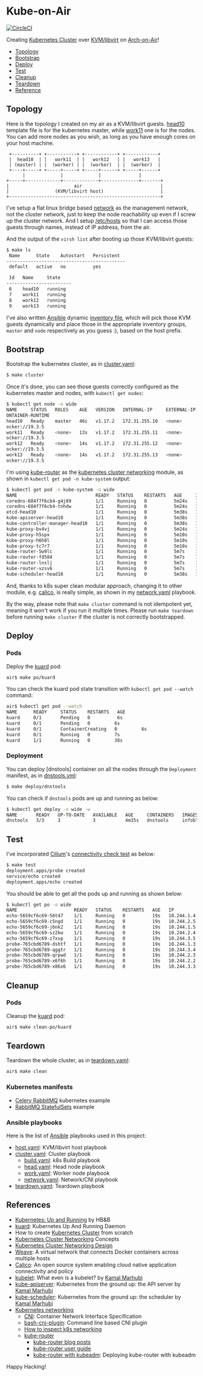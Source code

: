 # Kube-on-Air

[![CircleCI]](https://circleci.com/gh/keithnoguchi/workflows/kube-on-air)

[CircleCI]: https://circleci.com/gh/keithnoguchi/kube-on-air.svg?style=svg

Creating [Kubernetes Cluster] over [KVM/libvirt] on [Arch-on-Air]!

- [Topology](#topology)
- [Bootstrap](#bootstrap)
- [Deploy](#deploy)
- [Test](#test)
- [Cleanup](#cleanup)
- [Teardown](#teardown)
- [Reference](#reference)

[KVM/libvirt]: https://libvirt.org/drvqemu.html
[Arch-on-Air]: https://github.com/keithnoguchi/arch-on-air/blob/master/README.md
[asciicast]: https://asciinema.org/a/146661.png

## Topology

Here is the topology I created on my air as a KVM/libvirt guests.
[head10] template file is for the kubernetes master, while [work11]
one is for the nodes.  You can add more nodes as you wish, as long
as you have enough cores on your host machine.

[head10]: templates/etc/libvirt/qemu/head.xml.j2
[work11]: templates/etc/libvirt/qemu/work.xml.j2

```
 +----------+ +-----------+ +------------+ +------------+
 |  head10  | |   work11  | |   work12   | |   work13   |
 | (master) | |  (worker) | |  (worker)  | |  (worker)  |
 +----+-----+ +-----+-----+ +-----+------+ +-----+------+
      |             |             |              |
+-----+-------------+-------------+--------------+-------+
|                        air                             |
|                 (KVM/libvirt host)                     |
+--------------------------------------------------------+
```

I've setup a flat linux bridge based [network] as the management
network, not the cluster network, just to keep the node reachability
up even if I screw up the cluster network.  And I setup [/etc/hosts]
so that I can access those guests through names, instead of IP address,
from the air.

[network]: files/etc/libvirt/qemu/network/default.xml
[/etc/hosts]: files/etc/hosts

And the output of the `virsh list` after booting up those KVM/libvirt
guests:

```sh
$ make ls
 Name      State    Autostart   Persistent
--------------------------------------------
 default   active   no          yes

 Id   Name     State
------------------------
 6    head10   running
 7    work11   running
 8    work12   running
 9    work13   running
```

I've also written [Ansible] dynamic [inventory file],
which will pick those KVM guests dynamically and
place those in the appropriate inventory groups,
`master` and `node` respectively as you guess :),
based on the host prefix.

[Ansible]: https://ansible.com
[inventory file]: inventory.py

## Bootstrap

Bootstrap the kubernetes cluster, as in [cluster.yaml]:

```sh
$ make cluster
```

Once it's done, you can see those guests correctly configured
as the kubernetes master and nodes, with `kubectl get nodes`:

```sh
$ kubectl get node -o wide
NAME     STATUS   ROLES    AGE   VERSION   INTERNAL-IP     EXTERNAL-IP   OS-IMAGE     KERNEL-VERSION   C
ONTAINER-RUNTIME
head10   Ready    master   46s   v1.17.2   172.31.255.10   <none>        Arch Linux   5.4.6-arch3-1    d
ocker://19.3.5
work11   Ready    <none>   13s   v1.17.2   172.31.255.11   <none>        Arch Linux   5.4.6-arch3-1    d
ocker://19.3.5
work12   Ready    <none>   14s   v1.17.2   172.31.255.12   <none>        Arch Linux   5.4.6-arch3-1    d
ocker://19.3.5
work13   Ready    <none>   14s   v1.17.2   172.31.255.13   <none>        Arch Linux   5.4.6-arch3-1    d
ocker://19.3.5
```

I'm using [kube-router] as the [kubernetes cluster networking] module, as shown in
`kubectl get pod -n kube-system` output:

```sh
$ kubectl get pod -n kube-system -o wide
NAME                             READY   STATUS    RESTARTS   AGE     IP              NODE     NOMINATED NODE   READINESS GATES
coredns-684f7f6cb4-g4j89         1/1     Running   0          5m24s   10.244.1.3      work12   <none>           <none>
coredns-684f7f6cb4-tnhdw         1/1     Running   0          5m24s   10.244.3.2      work13   <none>           <none>
etcd-head10                      1/1     Running   0          5m38s   172.31.255.10   head10   <none>           <none>
kube-apiserver-head10            1/1     Running   0          5m38s   172.31.255.10   head10   <none>           <none>
kube-controller-manager-head10   1/1     Running   0          5m38s   172.31.255.10   head10   <none>           <none>
kube-proxy-bv4vj                 1/1     Running   0          5m24s   172.31.255.10   head10   <none>           <none>
kube-proxy-h5spx                 1/1     Running   0          5m10s   172.31.255.11   work11   <none>           <none>
kube-proxy-h6h8l                 1/1     Running   0          5m10s   172.31.255.13   work13   <none>           <none>
kube-proxy-tc7r7                 1/1     Running   0          5m10s   172.31.255.12   work12   <none>           <none>
kube-router-5w9lc                1/1     Running   0          5m7s    172.31.255.13   work13   <none>           <none>
kube-router-fd584                1/1     Running   0          5m7s    172.31.255.10   head10   <none>           <none>
kube-router-lnslj                1/1     Running   0          5m7s    172.31.255.12   work12   <none>           <none>
kube-router-vzsv6                1/1     Running   0          5m7s    172.31.255.11   work11   <none>           <none>
kube-scheduler-head10            1/1     Running   0          5m38s   172.31.255.10   head10   <none>           <none>
```

And, thanks to k8s super clean modular approach, changing it to other
module, e.g. [calico], is really simple, as shown in my [network.yaml] playbook.

By the way, please note that `make cluster` command is not idempotent yet,
meaning it won't work if you run it multiple times.  Please run `make teardown`
before running `make cluster` if the cluster is not correctly bootstrapped.

## Deploy

### Pods

Deploy the [kuard] pod:

```sh
air$ make po/kuard
```

You can check the kuard pod state transition with `kubectl get pod --watch` command:

```sh
air$ kubectl get pod --watch
NAME      READY     STATUS    RESTARTS   AGE
kuard     0/1       Pending   0          6s
kuard     0/1       Pending   0         6s
kuard     0/1       ContainerCreating   0         6s
kuard     0/1       Running   0         7s
kuard     1/1       Running   0         38s
```

### Deployment

You can deploy [dnstools] container on all the nodes through the `Deployment` manifest, as in [dnstools.yml]:

```sh
$ make deploy/dnstools
```

You can check if `dnstools` pods are up and running as below:

```sh
$ kubectl get deploy -o wide -w
NAME       READY   UP-TO-DATE   AVAILABLE   AGE     CONTAINERS   IMAGES              SELECTOR
dnstools   3/3     3            3           4m35s   dnstools     infoblox/dnstools   app=dnstools
```

## Test

I've incorporated [Cilium]'s [connectivity check test] as below:

```sh
$ make test
deployment.apps/probe created
service/echo created
deployment.apps/echo created
```

You should be able to get all the pods up and running as shown below:

```sh
$ kubectl get po -o wide
NAME                     READY   STATUS    RESTARTS   AGE   IP           NODE     NOMINATED NODE   READINESS GATES
echo-5659cf6c69-56t47    1/1     Running   0          19s   10.244.1.4   work11   <none>           <none>
echo-5659cf6c69-c5ngd    1/1     Running   0          19s   10.244.2.5   work13   <none>           <none>
echo-5659cf6c69-j6nk2    1/1     Running   0          19s   10.244.1.5   work11   <none>           <none>
echo-5659cf6c69-sz2kw    1/1     Running   0          19s   10.244.2.4   work13   <none>           <none>
echo-5659cf6c69-z7xvp    1/1     Running   0          19s   10.244.3.5   work12   <none>           <none>
probe-765cbd6789-dshtf   1/1     Running   0          19s   10.244.1.3   work11   <none>           <none>
probe-765cbd6789-qggtr   1/1     Running   0          19s   10.244.3.4   work12   <none>           <none>
probe-765cbd6789-qrpwd   1/1     Running   0          19s   10.244.2.3   work13   <none>           <none>
probe-765cbd6789-x6f6h   1/1     Running   0          19s   10.244.2.2   work13   <none>           <none>
probe-765cbd6789-x86x6   1/1     Running   0          19s   10.244.3.3   work12   <none>           <none>
```

[cilium]: http://docs.cilium.io/en/stable/gettingstarted/k8s-install-default/
[connectivity check test]: https://raw.githubusercontent.com/cilium/cilium/1.6.6/examples/kubernetes/connectivity-check/connectivity-check.yaml

## Cleanup

### Pods

Cleanup the [kuard] pod:

```sh
air$ make clean-po/kuard
```

## Teardown

Teardown the whole cluster, as in [teardown.yaml]:

```sh
air$ make clean
```

### Kubernetes manifests

- [Celery RabbitMQ] kubernetes example
- [RabbitMQ StatefulSets] example

[dnstools.yml]: manifests/deploy/dnstools.yml
[celery rabbitmq]: https://github.com/kubernetes/kubernetes/tree/release-1.3/examples/celery-rabbitmq/README.md
[rabbitmq statefulsets]: https://wesmorgan.svbtle.com/rabbitmq-cluster-on-kubernetes-with-statefulsets

### Ansible playbooks

Here is the list of [Ansible] playbooks used in this project:

- [host.yaml]: KVM/libvirt host playbook
- [cluster.yaml]: Cluster playbook
  - [build.yaml]: k8s Build playbook
  - [head.yaml]: Head node playbook
  - [work.yaml]: Worker node playbook
  - [network.yaml]: Network/CNI playbook
- [teardown.yaml]: Teardown playbook

[host.yaml]: host.yaml
[cluster.yaml]: cluster.yaml
[build.yaml]: build.yaml
[head.yaml]: head.yaml
[work.yaml]: work.yaml
[network.yaml]: network.yaml
[teardown.yaml]: teardown.yaml

## References

- [Kubernetes: Up and Running] by HB&B
- [kuard]: Kubernetes Up And Running Daemon
- How to create [Kubernetes Cluster] from scratch
- [Kubernetes Cluster Networking] Concepts
- [Kubernetes Cluster Networking Design]
- [Weave]: A virtual network that connects Docker containers across multiple hosts
- [Calico]: An open source system enabling cloud native application connectivity and policy
- [kubelet]: What even is a kubelet? by [Kamal Marhubi]
- [kube-apiserver]: Kubernetes from the ground up: the API server by [Kamal Marhubi]
- [kube-scheduler]: Kubernetes from the ground up: the scheduler by [Kamal Marhubi]
- [Kubernetes networking]
  - [CNI]: Container Network Interface Specification
  - [bash-cni-plugin]: Command line based CNI plugin
  - [How to inspect k8s networking]
  - [kube-router]
    - [kube-router blog posts]
    - [kube-router user guide]
    - [kube-router with kubeadm]: Deploying kube-router with kubeadm

[kubernetes: up and running]: http://shop.oreilly.com/product/0636920043874.do
[kubernetes cluster]: https://kubernetes.io/docs/getting-started-guides/scratch/
[kubernetes cluster networking]: https://kubernetes.io/docs/concepts/cluster-administration/networking/
[kubernetes cluster networking design]: https://git.k8s.io/community/contributors/design-proposals/network/networking.md
[kuard]: https://github.com/kubernetes-up-and-running/kuard/blob/master/README.md
[flannel]: https://coreos.com/flannel/docs/latest/
[weave]: https://github.com/weaveworks/weave/blob/master/README.md
[calico]: https://github.com/projectcalico/calico/blob/master/README.md
[fluentd]: https://www.fluentd.org/
[Kamal Marhubi]: http://kamalmarhubi.com/
[kubelet]: http://kamalmarhubi.com/blog/2015/08/27/what-even-is-a-kubelet/
[kube-apiserver]: http://kamalmarhubi.com/blog/2015/09/06/kubernetes-from-the-ground-up-the-api-server/
[kube-scheduler]: http://kamalmarhubi.com/blog/2015/11/17/kubernetes-from-the-ground-up-the-scheduler/
[kubernetes networking]: https://www.altoros.com/blog/kubernetes-networking-writing-your-own-simple-cni-plug-in-with-bash/
[bash-cni-plugin]: https://github.com/s-matyukevich/bash-cni-plugin
[cni]: https://github.com/containernetworking/cni/blob/master/SPEC.md
[how to inspect k8s networking]: https://www.digitalocean.com/community/tutorials/how-to-inspect-kubernetes-networking
[kube-router]: https://www.kube-router.io/
[kube-router blog posts]: https://cloudnativelabs.github.io/post/2017-04-18-kubernetes-networking/
[kube-router user guide]: https://www.kube-router.io/docs/user-guide/
[kube-router with kubeadm]: https://github.com/cloudnativelabs/kube-router/blob/master/docs/kubeadm.md

Happy Hacking!
